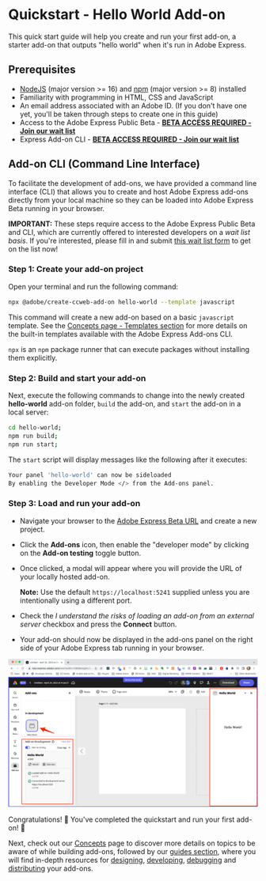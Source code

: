 # Quickstart - Hello World Add-on

This quick start guide will help you create and run your first add-on, a starter add-on that outputs "hello world" when it's run in Adobe Express.

## Prerequisites

- [NodeJS](https://nodejs.org/en/download/) (major version >= 16) and [npm](https://docs.npmjs.com/downloading-and-installing-node-js-and-npm) (major version >= 8) installed
- Familiarity with programming in HTML, CSS and JavaScript
- An email address associated with an Adobe ID. (If you don't have one yet, you'll be taken through steps to create one in this guide)
- Access to the Adobe Express Public Beta - [**BETA ACCESS REQUIRED - Join our wait list**](https://airtable.com/shr3IK38z2MCNHJEm)
- Express Add-on CLI - [**BETA ACCESS REQUIRED - Join our wait list**](https://airtable.com/shr3IK38z2MCNHJEm)


## Add-on CLI (Command Line Interface)
To facilitate the development of add-ons, we have provided a command line interface (CLI) that allows you to create and host Adobe Express add-ons directly from your local machine so they can be loaded into Adobe Express Beta running in your browser. 

<!-- Before you can use the CLI, you must install it to your local environment. -->

<InlineAlert slots="text" variant="error"/>

**IMPORTANT:** These steps require access to the Adobe Express Public Beta and CLI, which are currently offered to interested developers on a *wait list basis*. If you're interested, please fill in and submit [this wait list form](https://airtable.com/shr3IK38z2MCNHJEm) to get on the list now!

### Step 1: Create your add-on project
Open your terminal and run the following command:

```bash
npx @adobe/create-ccweb-add-on hello-world --template javascript     
```

This command will create a new add-on based on a basic `javascript` template. See the [Concepts page - Templates section](../getting_started/concepts.md/#templates) for more details on the built-in templates available with the Adobe Express Add-ons CLI. 

<InlineAlert slots="text" variant="success"/>

`npx` is an `npm` package runner that can execute packages without installing them explicitly.


### Step 2: Build and start your add-on
Next, execute the following commands to change into the newly created **hello-world** add-on folder, `build` the add-on, and `start` the add-on in a local server:

```bash
cd hello-world;
npm run build;
npm run start;
```

The `start` script will display messages like the following after it executes:

```bash
Your panel 'hello-world' can now be sideloaded
By enabling the Developer Mode </> from the Add-ons panel.
```

### Step 3: Load and run your add-on

- Navigate your browser to the [Adobe Express Beta URL](https://new.express.adobe.com/new) and create a new project.
- Click the **Add-ons** icon, then enable the "developer mode" by clicking on the **Add-on testing** toggle button.
- Once clicked, a modal will appear where you will provide the URL of your locally hosted add-on.

  **Note:** Use the default `https://localhost:5241` supplied unless you are intentionally using a different port.

- Check the *I understand the risks of loading an add-on from an external server* checkbox and press the **Connect** button.
- Your add-on should now be displayed in the add-ons panel on the right side of your Adobe Express tab running in your browser. 

![Hello World add-on](img/hello-world-loaded-log-open.png)

Congratulations! 👏 You've completed the quickstart and run your first add-on! 🏅 

Next, check out our [Concepts](../getting_started/concepts.md) page to discover more details on topics to be aware of while building add-ons, followed by our [guides section](../guides/), where you will find in-depth resources for [designing](../guides/design/), [developing](../guides/develop/), [debugging](../guides/debug/) and [distributing](../guides/distribute/) your add-ons.